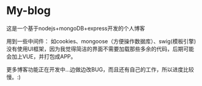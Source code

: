 # My-blog
这是一个基于nodejs+mongoDB+express开发的个人博客

用到一些中间件：
如cookies、mongoose（方便操作数据库）、swig(模板引擎)
没有使用UI框架，因为我觉得简洁的界面不需要加载那些多余的代码，后期可能会加上VUE，并打包成APP。

更多博客功能正在开发中...边做边改BUG，而且还有自己的工作，所以进度比较慢。:)
